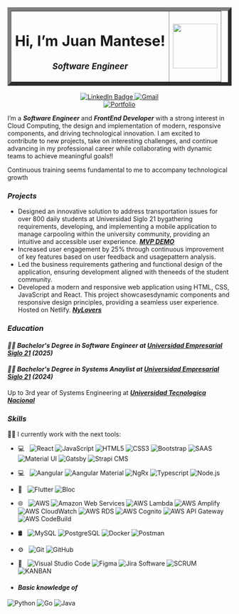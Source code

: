 <div id="header" align="center">
  <table border="8">
    <tr>
      <td>
        <h1 align="center">Hi, I’m Juan Mantese!</h1>
        <h3 align="center"><em>Software Engineer</em></h3>
      </td>
      <td><img src="https://media3.giphy.com/media/jdPMeyv9rn0hZHh8n9/giphy.gif?cid=ecf05e472gs46bvjpdhn1ahc936xxzcsy5wsi5zli8e190e9&rid=giphy.gif&ct=s" width="100"/></td>
    </tr>
  </table>
  
  <div id="badges">
    <a href="https://www.linkedin.com/in/juan-mantese-036045210/">
      <img src="https://img.shields.io/badge/LinkedIn-blue?style=for-the-badge&logo=linkedin&logoColor=white" alt="LinkedIn Badge"/>
    </a>
    <a href="https://mail.google.com/mail/u/0/#inbox?compose=GTvVlcRwQZtRJChxlXPzdMgPbHXltvdwCfcBHrznjZHFQRjXdJDCPCqQGPFkfsfXdGbgzWKBVzGKp">
      <img src="https://img.shields.io/static/v1?style=for-the-badge&message=Gmail&color=EA4335&logo=Gmail&logoColor=FFFFFF&label=" alt="Gmail"/>    
    </a>
    <div>
      <a href="https://ny-lovers-juanmantese.netlify.app/profile/">
        <img src="https://img.shields.io/static/v1?style=for-the-badge&message=Portfolio&color=0F09E6&logo=doc&logoColor=FFFFFF&label=" alt="Portfolio"/>    
      </a>
    </div>
  </div>
</div>

<div id="body">
  <p>
    I’m a <em><b>Software Engineer</b></em> and <em><b>FrontEnd Developer</b></em> with a strong interest in Cloud Computing, the design and implementation of modern, responsive components, and driving technological innovation. 
    I am excited to contribute to new projects, take on interesting challenges, and continue advancing in my professional career while collaborating with dynamic teams to achieve meaningful goals!!
  </p>

  <p>Continuous training seems fundamental to me to accompany technological growth </p>

  <h3><em>Projects</em></h3>
  <ul>
    <li>
      Designed an innovative solution to address transportation issues for over 800 daily students at Universidad Siglo 21 bygathering requirements, developing, and implementing a mobile application to manage carpooling within the university community, providing an intuitive and accessible user experience. <em><b><a href=https://drive.google.com/file/d/1df2WhziuW79InHY-r1Oebn8HTO-UlxcQ/view target="_blank"/>MVP DEMO</a></b></em>
    </li>
    <li>
      Increased user engagement by 25% through continuous improvement of key features based on user feedback and usagepattern analysis. 
    </li>
    <li>
      Led the business requirements gathering and functional design of the application, ensuring development aligned with theneeds of the student community. 
    </li>
    <li>
      Developed a modern and responsive web application using HTML, CSS, JavaScript and React. This project showcasesdynamic components and responsive design principles, providing a seamless user experience. Hosted on Netlify. <em><b><a href=https://ny-lovers-juanmantese.netlify.app/ target="_blank"/>NyLovers</a></b></em>
    </li>
  </ul>

  <h3><em>Education</em></h3>
  <h4><em>🧑‍🎓 Bachelor's Degree in Software Engineer at <a href=https://www.21.edu.ar target="_blank"/>Universidad Empresarial Siglo 21</a> (2025) </em></h4>
  <h4><em>🧑‍🎓 Bachelor's Degree in Systems Anaylist at <a href=https://www.21.edu.ar target="_blank"/>Universidad Empresarial Siglo 21</a> (2024) </em></h4>
  <p> Up to 3rd year of Systems Engineering at <em><b><a href=https://www.utn.edu.ar/es/ target="_blank"/>Universidad Tecnologica Nacional</a></b></em> </p>

  <h3><em>Skills</em></h3>
  <p>👨‍💻 I currently work with the next tools:</p>

  - 💻 &nbsp;
   ![React](https://img.shields.io/static/v1?style=for-the-badge&message=React&color=222222&logo=React&logoColor=61DAFB&label=)
   ![JavaScript](https://img.shields.io/static/v1?style=for-the-badge&message=JavaScript&color=222222&logo=JavaScript&logoColor=F7DF1E&label=)
   ![HTML5](https://img.shields.io/static/v1?style=for-the-badge&message=HTML5&color=E34F26&logo=HTML5&logoColor=FFFFFF&label=)
   ![CSS3](https://img.shields.io/static/v1?style=for-the-badge&message=CSS3&color=1572B6&logo=CSS3&logoColor=FFFFFF&label=)
   ![Bootstrap](https://img.shields.io/badge/Bootstrap-563D7C?style=for-the-badge&logo=bootstrap&logoColor=white)
   ![SAAS](https://img.shields.io/badge/Sass-CC6699?style=for-the-badge&logo=sass&logoColor=white)
   ![Material UI](https://img.shields.io/badge/Material--UI-0081CB?style=for-the-badge&logo=material-ui&logoColor=white)
   ![Gatsby](https://img.shields.io/badge/Gatsby-663399?style=for-the-badge&logo=gatsby&logoColor=white)
   ![Strapi CMS](https://img.shields.io/badge/Strapi-4945ff?style=for-the-badge&logo=strapi&logoColor=white)

  - 💻 &nbsp;
   ![Aangular](https://img.shields.io/badge/Angular-DD0031?style=for-the-badge&logo=angular&logoColor=white)
   ![Aangular Material](https://img.shields.io/badge/Angular_Material-ec8f25?style=for-the-badge&logo=angular&logoColor=white)
   ![NgRx](https://img.shields.io/badge/NgRx-472f4c?style=for-the-badge&logo=ngrx&logoColor=white)
   ![Typescript](https://img.shields.io/badge/TypeScript-007ACC?style=for-the-badge&logo=typescript&logoColor=white)
   ![Node.js](https://img.shields.io/static/v1?style=for-the-badge&message=Node.js&color=339933&logo=Node.js&logoColor=FFFFFF&label=)
   
  - 📱 &nbsp;
   ![Flutter](https://img.shields.io/static/v1?style=for-the-badge&message=Flutter&color=1572B6&logo=Flutter&logoColor=FFFFFF&label=)
   ![Bloc](https://img.shields.io/static/v1?style=for-the-badge&message=Bloc&color=1572B6&logo=Bloc&logoColor=FFFFFF&label=)

  - 🌐 &nbsp;
   ![AWS](https://img.shields.io/badge/AWS-d86624?style=for-the-badge&logo=amazonwebservices&logoColor=white)
   ![Amazon Web Services](https://img.shields.io/badge/Amazon_Web_Services-232F3E?style=for-the-badge&logo=amazonwebservices&logoColor=white)
   ![AWS Lambda](https://img.shields.io/badge/AWS_Lambda-d86624?style=for-the-badge&logo=awslambda&logoColor=white)
   ![AWS Amplify](https://img.shields.io/badge/AWS_Amplify-232F3E?style=for-the-badge&logo=awsamplify&logoColor=white)
   ![AWS CloudWatch](https://img.shields.io/badge/AWS_CloudWatch-232F3E?style=for-the-badge&logo=awscloudwatch&logoColor=white)
   ![AWS RDS](https://img.shields.io/badge/AWS_RDS-232F3E?style=for-the-badge&logo=awsrds&logoColor=white)
   ![AWS Cognito](https://img.shields.io/badge/AWS_Cognito-232F3E?style=for-the-badge&logo=awscognito&logoColor=white)
   ![AWS API Gateway](https://img.shields.io/badge/AWS_API_Gateway-232F3E?style=for-the-badge&logo=awsapigateway&logoColor=white)
   ![AWS CodeBuild](https://img.shields.io/badge/AWS_CodeBuild-232F3E?style=for-the-badge&logo=awscodebuild&logoColor=white)

  - 🛢 &nbsp;
   ![MySQL](https://img.shields.io/static/v1?style=for-the-badge&message=MySQL&color=336790&logo=MySQL&logoColor=FFFFFF&label=)
   ![PostgreSQL](https://img.shields.io/static/v1?style=for-the-badge&message=PostgreSQL&color=4169E1&logo=PostgreSQL&logoColor=FFFFFF&label=)
   ![Docker](https://img.shields.io/badge/Docker-3498DB?style=for-the-badge&logo=docker&logoColor=white)
   ![Postman](https://img.shields.io/static/v1?style=for-the-badge&message=Postman&color=FF6C37&logo=Postman&logoColor=FFFFFF&label=)

  - ⚙️ &nbsp;
   ![Git](https://img.shields.io/static/v1?style=for-the-badge&message=Git&color=F05032&logo=Git&logoColor=FFFFFF&label=)
   ![GitHub](https://img.shields.io/static/v1?style=for-the-badge&message=GitHub&color=181717&logo=GitHub&logoColor=FFFFFF&label=)

  - 🔧 &nbsp;
   ![Visual Studio Code](https://img.shields.io/static/v1?style=for-the-badge&message=Visual+Studio+Code&color=366bac&logo=Visual+Studio+Code&logoColor=FFFFFF&label=)
   ![Figma](https://img.shields.io/badge/Figma-363841?style=for-the-badge&logo=figma&logoColor=white)
   ![Jira Software](https://img.shields.io/static/v1?style=for-the-badge&message=Jira+Software&color=3865ee&logo=jira&logoColor=FFFFFF&label=)
   ![SCRUM](https://img.shields.io/badge/SCRUM-232F3E?style=for-the-badge&logo=awscodebuild&logoColor=white)
   ![KANBAN](https://img.shields.io/badge/KANBAN-232F3E?style=for-the-badge&logo=awscodebuild&logoColor=white)


  - <h4><em>Basic knowledge of </em></h4>
   ![Python](https://img.shields.io/badge/Python-3c78a9?style=for-the-badge&logo=python&logoColor=white)
   ![Go](https://img.shields.io/badge/Go-00ADD8?style=for-the-badge&logo=go&logoColor=white)
   ![Java](https://img.shields.io/badge/Java-F7DF1E?style=for-the-badge&logo=openjdk&logoColor=black)

</div>
